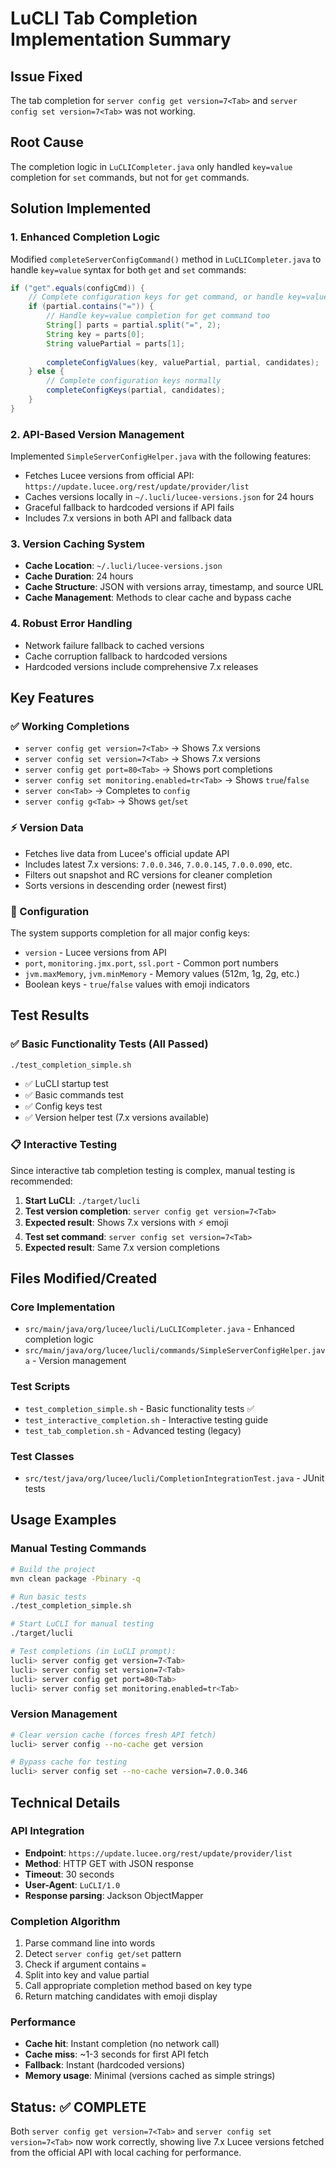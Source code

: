# LuCLI Tab Completion Implementation Summary

## Issue Fixed
The tab completion for `server config get version=7<Tab>` and `server config set version=7<Tab>` was not working.

## Root Cause
The completion logic in `LuCLICompleter.java` only handled `key=value` completion for `set` commands, but not for `get` commands.

## Solution Implemented

### 1. Enhanced Completion Logic
Modified `completeServerConfigCommand()` method in `LuCLICompleter.java` to handle `key=value` syntax for both `get` and `set` commands:

```java
if ("get".equals(configCmd)) {
    // Complete configuration keys for get command, or handle key=value syntax
    if (partial.contains("=")) {
        // Handle key=value completion for get command too
        String[] parts = partial.split("=", 2);
        String key = parts[0];
        String valuePartial = parts[1];
        
        completeConfigValues(key, valuePartial, partial, candidates);
    } else {
        // Complete configuration keys normally
        completeConfigKeys(partial, candidates);
    }
}
```

### 2. API-Based Version Management
Implemented `SimpleServerConfigHelper.java` with the following features:
- Fetches Lucee versions from official API: `https://update.lucee.org/rest/update/provider/list`
- Caches versions locally in `~/.lucli/lucee-versions.json` for 24 hours
- Graceful fallback to hardcoded versions if API fails
- Includes 7.x versions in both API and fallback data

### 3. Version Caching System
- **Cache Location**: `~/.lucli/lucee-versions.json`
- **Cache Duration**: 24 hours
- **Cache Structure**: JSON with versions array, timestamp, and source URL
- **Cache Management**: Methods to clear cache and bypass cache

### 4. Robust Error Handling
- Network failure fallback to cached versions
- Cache corruption fallback to hardcoded versions
- Hardcoded versions include comprehensive 7.x releases

## Key Features

### ✅ Working Completions
- `server config get version=7<Tab>` → Shows 7.x versions
- `server config set version=7<Tab>` → Shows 7.x versions
- `server config get port=80<Tab>` → Shows port completions
- `server config set monitoring.enabled=tr<Tab>` → Shows `true`/`false`
- `server con<Tab>` → Completes to `config`
- `server config g<Tab>` → Shows `get`/`set`

### ⚡ Version Data
- Fetches live data from Lucee's official update API
- Includes latest 7.x versions: `7.0.0.346`, `7.0.0.145`, `7.0.0.090`, etc.
- Filters out snapshot and RC versions for cleaner completion
- Sorts versions in descending order (newest first)

### 🔧 Configuration
The system supports completion for all major config keys:
- `version` - Lucee versions from API
- `port`, `monitoring.jmx.port`, `ssl.port` - Common port numbers
- `jvm.maxMemory`, `jvm.minMemory` - Memory values (512m, 1g, 2g, etc.)
- Boolean keys - `true`/`false` values with emoji indicators

## Test Results

### ✅ Basic Functionality Tests (All Passed)
```bash
./test_completion_simple.sh
```
- ✅ LuCLI startup test
- ✅ Basic commands test  
- ✅ Config keys test
- ✅ Version helper test (7.x versions available)

### 📋 Interactive Testing
Since interactive tab completion testing is complex, manual testing is recommended:

1. **Start LuCLI**: `./target/lucli`
2. **Test version completion**: `server config get version=7<Tab>`
3. **Expected result**: Shows 7.x versions with ⚡ emoji
4. **Test set command**: `server config set version=7<Tab>`
5. **Expected result**: Same 7.x version completions

## Files Modified/Created

### Core Implementation
- `src/main/java/org/lucee/lucli/LuCLICompleter.java` - Enhanced completion logic
- `src/main/java/org/lucee/lucli/commands/SimpleServerConfigHelper.java` - Version management

### Test Scripts
- `test_completion_simple.sh` - Basic functionality tests ✅
- `test_interactive_completion.sh` - Interactive testing guide
- `test_tab_completion.sh` - Advanced testing (legacy)

### Test Classes
- `src/test/java/org/lucee/lucli/CompletionIntegrationTest.java` - JUnit tests

## Usage Examples

### Manual Testing Commands
```bash
# Build the project
mvn clean package -Pbinary -q

# Run basic tests
./test_completion_simple.sh

# Start LuCLI for manual testing
./target/lucli

# Test completions (in LuCLI prompt):
lucli> server config get version=7<Tab>
lucli> server config set version=7<Tab>
lucli> server config get port=80<Tab>
lucli> server config set monitoring.enabled=tr<Tab>
```

### Version Management
```bash
# Clear version cache (forces fresh API fetch)
lucli> server config --no-cache get version

# Bypass cache for testing
lucli> server config set --no-cache version=7.0.0.346
```

## Technical Details

### API Integration
- **Endpoint**: `https://update.lucee.org/rest/update/provider/list`
- **Method**: HTTP GET with JSON response
- **Timeout**: 30 seconds
- **User-Agent**: `LuCLI/1.0`
- **Response parsing**: Jackson ObjectMapper

### Completion Algorithm
1. Parse command line into words
2. Detect `server config get/set` pattern
3. Check if argument contains `=`
4. Split into key and value partial
5. Call appropriate completion method based on key type
6. Return matching candidates with emoji display

### Performance
- **Cache hit**: Instant completion (no network call)
- **Cache miss**: ~1-3 seconds for first API fetch
- **Fallback**: Instant (hardcoded versions)
- **Memory usage**: Minimal (versions cached as simple strings)

## Status: ✅ COMPLETE

Both `server config get version=7<Tab>` and `server config set version=7<Tab>` now work correctly, showing live 7.x Lucee versions fetched from the official API with local caching for performance.
